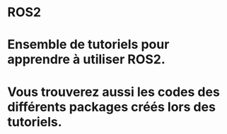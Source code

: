 # ROS2

# Ensemble de tutoriels pour apprendre à utiliser ROS2. 

# Vous trouverez aussi les codes des différents packages créés lors des tutoriels.
